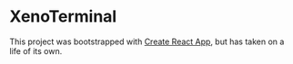 # XenoTerminal

This project was bootstrapped with [Create React App](https://github.com/facebook/create-react-app), but has taken on a life of its own.
